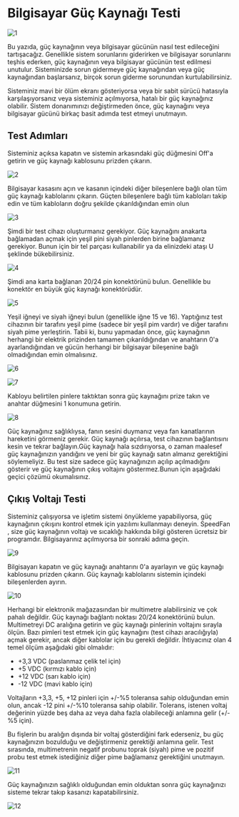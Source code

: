 # Bilgisayar Güç Kaynağı Testi

![1](https://github.com/kutayozturk/bilgisayar-guc-kaynagini-test-edelim/assets/94574681/801f131f-5aa4-42e8-a0d5-007a9d40de47)

Bu yazıda, güç kaynağının veya bilgisayar gücünün nasıl test edileceğini tartışacağız. Genellikle sistem sorunlarını giderirken ve bilgisayar sorunlarını teşhis ederken, güç kaynağının veya bilgisayar gücünün test edilmesi unutulur. Sisteminizde sorun gidermeye güç kaynağından veya güç kaynağından başlarsanız, birçok sorun giderme sorunundan kurtulabilirsiniz.

Sisteminiz mavi bir ölüm ekranı gösteriyorsa veya bir sabit sürücü hatasıyla karşılaşıyorsanız veya sisteminiz açılmıyorsa, hatalı bir güç kaynağınız olabilir. Sistem donanımınızı değiştirmeden önce, güç kaynağını veya bilgisayar gücünü birkaç basit adımda test etmeyi unutmayın.

## Test Adımları
Sisteminiz açıksa kapatın ve sistemin arkasındaki güç düğmesini Off'a getirin ve güç kaynağı kablosunu prizden çıkarın.

![2](https://github.com/kutayozturk/bilgisayar-guc-kaynagini-test-edelim/assets/94574681/7718a4e1-336a-42d0-b703-cfa826a34078)

Bilgisayar kasasını açın ve kasanın içindeki diğer bileşenlere bağlı olan tüm güç kaynağı kablolarını çıkarın. Güçten bileşenlere bağlı tüm kabloları takip edin ve tüm kabloların doğru şekilde çıkarıldığından emin olun

![3](https://github.com/kutayozturk/bilgisayar-guc-kaynagini-test-edelim/assets/94574681/0112493b-02a0-41c9-adc5-e7d16d3dec3f)

Şimdi bir test cihazı oluşturmanız gerekiyor. Güç kaynağını anakarta bağlamadan açmak için yeşil pini siyah pinlerden birine bağlamanız gerekiyor. Bunun için bir tel parçası kullanabilir ya da elinizdeki ataşı U şeklinde bükebilirsiniz.

![4](https://github.com/kutayozturk/bilgisayar-guc-kaynagini-test-edelim/assets/94574681/1b60df07-3c41-4dc3-888e-e8407a45d04e)

Şimdi ana karta bağlanan 20/24 pin konektörünü bulun. Genellikle bu konektör en büyük güç kaynağı konektörüdür.

![5](https://github.com/kutayozturk/bilgisayar-guc-kaynagini-test-edelim/assets/94574681/d6132119-f46e-4fc0-bff5-63bfc5f7aa37)

Yeşil iğneyi ve siyah iğneyi bulun (genellikle iğne 15 ve 16). Yaptığınız test cihazının bir tarafını yeşil pime (sadece bir yeşil pim vardır) ve diğer tarafını siyah pime yerleştirin. Tabii ki, bunu yapmadan önce, güç kaynağının herhangi bir elektrik prizinden tamamen çıkarıldığından ve anahtarın 0'a ayarlandığından ve gücün herhangi bir bilgisayar bileşenine bağlı olmadığından emin olmalısınız.

![6](https://github.com/kutayozturk/bilgisayar-guc-kaynagini-test-edelim/assets/94574681/d0a5d7d2-cbf4-49b6-818f-15c2a07a86ef)

![7](https://github.com/kutayozturk/bilgisayar-guc-kaynagini-test-edelim/assets/94574681/2a4ac20f-2dcf-43d2-b9c5-b215a6f63b99)

Kabloyu belirtilen pinlere taktıktan sonra güç kaynağını prize takın ve anahtar düğmesini 1 konumuna getirin.

![8](https://github.com/kutayozturk/bilgisayar-guc-kaynagini-test-edelim/assets/94574681/e5dd702d-cc52-43f6-ad80-258cf3175ee0)

Güç kaynağınız sağlıklıysa, fanın sesini duymanız veya fan kanatlarının hareketini görmeniz gerekir. Güç kaynağı açılırsa, test cihazının bağlantısını kesin ve tekrar bağlayın.Güç kaynağı hala sızdırıyorsa, o zaman maalesef güç kaynağınızın yandığını ve yeni bir güç kaynağı satın almanız gerektiğini söylemeliyiz. Bu test size sadece güç kaynağınızın açılıp açılmadığını gösterir ve güç kaynağının çıkış voltajını göstermez.Bunun için aşağıdaki geçici çözümü okumalısınız.

## Çıkış Voltajı Testi

Sisteminiz çalışıyorsa ve işletim sistemi önyükleme yapabiliyorsa, güç kaynağının çıkışını kontrol etmek için yazılımı kullanmayı deneyin. SpeedFan , size güç kaynağının voltajı ve sıcaklığı hakkında bilgi gösteren ücretsiz bir programdır. Bilgisayarınız açılmıyorsa bir sonraki adıma geçin.

![9](https://github.com/kutayozturk/bilgisayar-guc-kaynagini-test-edelim/assets/94574681/86396678-aecf-476e-b9bc-721b97d7b6cf)

Bilgisayarı kapatın ve güç kaynağı anahtarını 0'a ayarlayın ve güç kaynağı kablosunu prizden çıkarın. Güç kaynağı kablolarını sistemin içindeki bileşenlerden ayırın.

![10](https://github.com/kutayozturk/bilgisayar-guc-kaynagini-test-edelim/assets/94574681/32111694-c1b5-4a15-b4fc-f5c567b4e953)

Herhangi bir elektronik mağazasından bir multimetre alabilirsiniz ve çok pahalı değildir. Güç kaynağı bağlantı noktası 20/24 konektörünü bulun. Multimetreyi DC aralığına getirin ve güç kaynağı pinlerinin voltajını sırayla ölçün. Bazı pimleri test etmek için güç kaynağını (test cihazı aracılığıyla) açmak gerekir, ancak diğer kablolar için bu gerekli değildir. İhtiyacınız olan 4 temel ölçüm aşağıdaki gibi olmalıdır:

- +3,3 VDC (paslanmaz çelik tel için)
- +5 VDC (kırmızı kablo için)
- +12 VDC (sarı kablo için)
- -12 VDC (mavi kablo için)

Voltajların +3,3, +5, +12 pinleri için +/-%5 toleransa sahip olduğundan emin olun, ancak -12 pini +/-%10 toleransa sahip olabilir. Tolerans, istenen voltaj değerinin yüzde beş daha az veya daha fazla olabileceği anlamına gelir (+/-%5 için).

Bu fişlerin bu aralığın dışında bir voltaj gösterdiğini fark ederseniz, bu güç kaynağınızın bozulduğu ve değiştirmeniz gerektiği anlamına gelir. Test sırasında, multimetrenin negatif probunu toprak (siyah) pime ve pozitif probu test etmek istediğiniz diğer pime bağlamanız gerektiğini unutmayın.

![11](https://github.com/kutayozturk/bilgisayar-guc-kaynagini-test-edelim/assets/94574681/d71c85b4-0882-4fe3-b0c1-7b838607dc3c)

Güç kaynağınızın sağlıklı olduğundan emin olduktan sonra güç kaynağınızı sisteme tekrar takıp kasanızı kapatabilirsiniz.

![12](https://github.com/kutayozturk/bilgisayar-guc-kaynagini-test-edelim/assets/94574681/0068c7e2-f85a-4051-85f9-dad566ff6d61)
